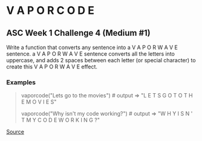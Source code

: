 # V A P O R C O D E

## ASC Week 1 Challenge 4 (Medium #1)

Write a function that converts any sentence into a V A P O R W A V E
sentence. a V A P O R W A V E sentence converts all the letters into
uppercase, and adds 2 spaces between each letter (or special character)
to create this V A P O R W A V E effect.

### Examples
<!-- markdownlint-disable MD013 -->
> vaporcode("Lets go to the movies") # output => "L  E  T  S  G  O  T  O  T  H  E  M  O  V  I  E  S"
>
> vaporcode("Why isn't my code working?") # output => "W  H  Y  I  S  N  '  T  M  Y  C  O  D  E  W  O  R  K  I  N  G  ?"
<!-- markdownlint-enable MD013 -->
[Source](https://www.codewars.com/kata/5966eeb31b229e44eb00007a)